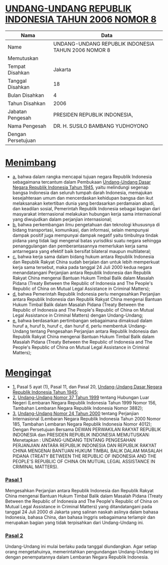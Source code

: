 # [UNDANG-UNDANG REPUBLIK INDONESIA TAHUN 2006 NOMOR 8](http://example.org/legal/document/uu/2006/8)

| Nama | Data |
| ------ | ----- |
|Name|UNDANG-UNDANG REPUBLIK INDONESIA TAHUN 2006 NOMOR 8|
|Memutuskan||
|Tempat Disahkan|Jakarta|
|Tanggal Disahkan|18|
|Bulan Disahkan|4|
|Tahun Disahkan|2006|
|Jabatan Pengesah|PRESIDEN REPUBLIK INDONESIA,|
|Nama Pengesah|DR. H. SUSILO BAMBANG YUDHOYONO|
|Dengan Persetujuan||
# [Menimbang](http://example.org/legal/document/uu/2006/8/menimbang)

* [a.](http://example.org/legal/document/uu/2006/8/menimbang/point/a) bahwa dalam rangka mencapai tujuan negara Republik Indonesia sebagaimana tercantum dalam Pembukaan [Undang-Undang Dasar Negara Republik Indonesia Tahun 1945](http://example.org/legal/document/uu), yaitu melindungi segenap bangsa Indonesia dan seluruh tumpah darah Indonesia, memajukan kesejahteraan umum dan mencerdaskan kehidupan bangsa dan ikut melaksanakan ketertiban dunia yang berdasarkan perdamaian abadi, dan keadilan sosial, Pemerintah Republik Indonesia sebagai bagian dari masyarakat internasional melakukan hubungan kerja sama internasional yang diwujudkan dalam perjanjian internasional;
* [b.](http://example.org/legal/document/uu/2006/8/menimbang/point/b) bahwa perkembangan ilmu pengetahuan dan teknologi khususnya di bidang transportasi, komunikasi, dan informasi, selain mempunyai dampak positif juga mempunyai dampak negatif yaitu timbulnya tindak pidana yang tidak lagi mengenal batas yurisdiksi suatu negara sehingga penanggulangan dan pemberantasannya memerlukan kerja sama antarnegara yang efektif baik bersifat bilateral maupun multilateral;
* [c.](http://example.org/legal/document/uu/2006/8/menimbang/point/c) bahwa kerja sama dalam bidang hukum antara Republik Indonesia dan Republik Rakyat China sudah berjalan dan untuk lebih memperkuat kerja sama tersebut, maka pada tanggal 24 Juli 2000 kedua negara menandatangani Perjanjian antara Republik Indonesia dan Republik Rakyat China mengenai Bantuan Hukum Timbal Balik dalam Masalah Pidana (Treaty Between the Republic of Indonesia and The People's Republic of China on Mutual Legal Assistance in Criminal Matters);
* [d.](http://example.org/legal/document/uu/2006/8/menimbang/point/d) bahwa Pemerintah Republik Indonesia perlu mengesahkan Perjanjian antara Republik Indonesia dan Republik Rakyat China mengenai Bantuan Hukum Timbal Balik dalam Masalah Pidana (Treaty Between the Republic of Indonesia and The People's Republic of China on Mutual Legal Assistance in Criminal Matters) dengan Undang-Undang;
* [e.](http://example.org/legal/document/uu/2006/8/menimbang/point/e) bahwa berdasarkan pertimbangan sebagaimana dimaksud dalam huruf a, huruf b, huruf c, dan huruf d, perlu membentuk Undang-Undang tentang Pengesahan Perjanjian antara Republik Indonesia dan Republik Rakyat China mengenai Bantuan Hukum Timbal Balik dalam Masalah Pidana (Treaty Between the Republic of Indonesia and The People's Republic of China on Mutual Legal Assistance in Criminal Matters);
# [Mengingat](http://example.org/legal/document/uu/2006/8/mengingat)

* [1.](http://example.org/legal/document/uu/2006/8/mengingat/point/0001) Pasal 5 ayat (1), Pasal 11, dan Pasal 20, [Undang-Undang Dasar Negara Republik Indonesia Tahun 1945](http://example.org/legal/document/uu);
* [2.](http://example.org/legal/document/uu/2006/8/mengingat/point/0002) [Undang-Undang Nomor 37 Tahun 1999](http://example.org/legal/document/uu/1999/37) tentang Hubungan Luar Negeri (Lembaran Negara Republik Indonesia Tahun 1999 Nomor 156, Tambahan Lembaran Negara Republik Indonesia Nomor 3882);
* [3.](http://example.org/legal/document/uu/2006/8/mengingat/point/0003) [Undang-Undang Nomor 24 Tahun 2000](http://example.org/legal/document/uu/2000/24) tentang Perjanjian Internasional (Lembaran Negara Republik Indonesia Tahun 2000 Nomor 185, Tambahan Lembaran Negara Republik Indonesia Nomor 4012); Dengan Persetujuan Bersama DEWAN PERWAKILAN RAKYAT REPUBLIK INDONESIA dan PRESIDEN REPUBLIK INDONESIA MEMUTUSKAN: Menetapkan : UNDANG-UNDANG TENTANG PENGESAHAN PERJANJIAN ANTARA REPUBLIK INDONESIA DAN REPUBLIK RAKYAT CHINA MENGENAl BANTUAN HUKUM TIMBAL BALIK DALAM MASALAH PIDANA (TREATY BETWEEN THE REPUBLIC OF INDONESIA AND THE PEOPLE'S REPUBLIC OF CHINA ON MUTUAL LEGAL ASSISTANCE IN CRIMINAL MATTERS).

### [Pasal 1](http://example.org/legal/document/uu/2006/8/pasal/0001)
Mengesahkan Perjanjian antara Republik Indonesia dan Republik Rakyat China mengenai Bantuan Hukum Timbal Balik dalam Masalah Pidana (Treaty Between the Republic of Indonesia and The People's Republic of China on Mutual Legal Assistance in Criminal Matters) yang ditandatangani pada tanggal 24 Juli 2000 di Jakarta yang salinan naskah aslinya dalam bahasa Indonesia, bahasa China, dan bahasa Inggris sebagaimana terlampir dan merupakan bagian yang tidak terpisahkan dari Undang-Undang ini.


### [Pasal 2](http://example.org/legal/document/uu/2006/8/pasal/0002)
Undang-Undang ini mulai berlaku pada tanggal diundangkan. Agar setiap orang mengetahuinya, memerintahkan pengundangan Undang-Undang ini dengan penempatannya dalam Lembaran Negara Republik Indonesia.
